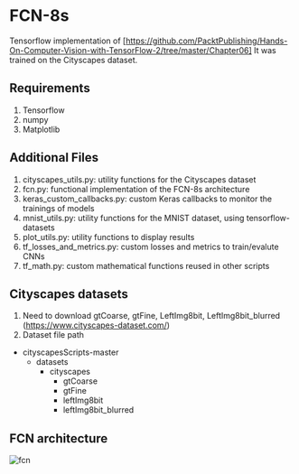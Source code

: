 # FCN-8s
Tensorflow implementation of [https://github.com/PacktPublishing/Hands-On-Computer-Vision-with-TensorFlow-2/tree/master/Chapter06] It was trained on the Cityscapes dataset.

## Requirements
1. Tensorflow
2. numpy
3. Matplotlib

## Additional Files
1. cityscapes_utils.py: utility functions for the Cityscapes dataset 
2. fcn.py: functional implementation of the FCN-8s architecture 
3. keras_custom_callbacks.py: custom Keras callbacks to monitor the trainings of models 
4. mnist_utils.py: utility functions for the MNIST dataset, using tensorflow-datasets 
5. plot_utils.py: utility functions to display results
6. tf_losses_and_metrics.py: custom losses and metrics to train/evalute CNNs
7. tf_math.py: custom mathematical functions reused in other scripts




## Cityscapes datasets
1. Need to download gtCoarse, gtFine, LeftImg8bit, LeftImg8bit_blurred (https://www.cityscapes-dataset.com/)
2. Dataset file path
* cityscapesScripts-master
  - datasets
    + cityscapes
      - gtCoarse
      - gtFine
      - leftImg8bit
      - leftImg8bit_blurred

## FCN architecture
![fcn](https://user-images.githubusercontent.com/75243173/168417856-6ec62a8f-b9d7-45f2-a3d3-085c41c92efc.png)

